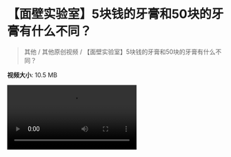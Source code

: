 # 【面壁实验室】5块钱的牙膏和50块的牙膏有什么不同？

> 其他 / 其他原创视频 / 【面壁实验室】5块钱的牙膏和50块的牙膏有什么不同？

**视频大小**: 10.5 MB

<div class="video"><video src="https://file.hsyhx.top/video/其他/其他原创视频/【面壁实验室】5块钱的牙膏和50块的牙膏有什么不同？.mp4" controls preload>🤔 您的浏览器不支持 video 标签</video></div>